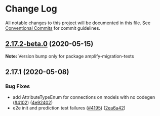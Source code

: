 # Change Log

All notable changes to this project will be documented in this file.
See [Conventional Commits](https://conventionalcommits.org) for commit guidelines.

## [2.17.2-beta.0](https://github.com/aws-amplify/amplify-cli/compare/amplify-migration-tests@2.17.1...amplify-migration-tests@2.17.2-beta.0) (2020-05-15)

**Note:** Version bump only for package amplify-migration-tests





## 2.17.1 (2020-05-08)


### Bug Fixes

* add AttributeTypeEnum for connections on models with no codegen ([#4102](https://github.com/aws-amplify/amplify-cli/issues/4102)) ([4e92402](https://github.com/aws-amplify/amplify-cli/commit/4e92402e0b0fae30501972f3ad16203fc19ba287))
* e2e init and prediction test failures ([#4195](https://github.com/aws-amplify/amplify-cli/issues/4195)) ([2ea6a42](https://github.com/aws-amplify/amplify-cli/commit/2ea6a42829086d0c6ab10acd77cbbd0fc9320938))

